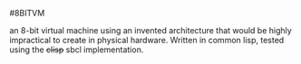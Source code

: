 #8BITVM

an 8-bit virtual machine using an invented architecture that would be highly impractical to create in physical hardware. Written in common lisp, tested using 
the ~~clisp~~ sbcl implementation.
